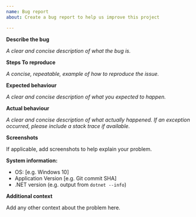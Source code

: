 ```yaml
---
name: Bug report
about: Create a bug report to help us improve this project

---
```


**Describe the bug**

_A clear and concise description of what the bug is._

**Steps To reproduce**

_A concise, repeatable, example of how to reproduce the issue._

**Expected behaviour**

_A clear and concise description of what you expected to happen._

**Actual behaviour**

_A clear and concise description of what actually happened. If an exception occurred, please include a stack trace if available._

**Screenshots**

If applicable, add screenshots to help explain your problem.

**System information:**

 - OS: [e.g. Windows 10]
 - Application Version [e.g. Git commit SHA]
 - .NET version (e.g. output from `dotnet --info`)

**Additional context**

Add any other context about the problem here.
